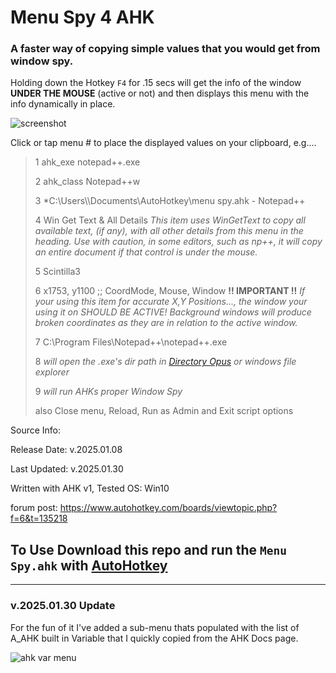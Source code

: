 # Menu Spy 4 AHK


### A faster way of copying simple values that you would get from window spy.

Holding down the Hotkey `F4` for .15 secs will get the info of the window **UNDER THE MOUSE** (active or not)
and then displays this menu with the info dynamically in place.

![screenshot](https://i.imgur.com/rcpOQnU.png)

Click or tap menu # to place the displayed values on your clipboard, e.g....

> 1 ahk_exe notepad++.exe
>
> 2 ahk_class Notepad++w
>
> 3 *C:\Users\\<UserProfile>\Documents\AutoHotkey\menu spy.ahk - Notepad++
>
> 4 Win Get Text & All Details *This item uses WinGetText to copy all available text, (if any), with all other details from this menu in the heading. Use with caution, in some editors, such as np++, it will copy an entire document if that control is under the mouse.*
>
> 5 Scintilla3
>
> 6 x1753, y1100  ;; CoordMode, Mouse, Window  **!! IMPORTANT !!** *If your using this item for accurate X,Y Positions..., the window your using it on SHOULD BE ACTIVE! Background windows will produce broken coordinates as they are in relation to the active window.*
>
> 7 C:\Program Files\Notepad++\notepad++.exe
> 
> 8 *will open the .exe's dir path in [Directory Opus](https://www.gpsoft.com.au) or windows file explorer*
>
> 9 *will run AHKs proper Window Spy*
>
> also Close menu, Reload, Run as Admin and Exit script options

Source Info:

Release Date: v.2025.01.08

Last Updated: v.2025.01.30

Written with AHK v1, Tested OS: Win10

forum post: https://www.autohotkey.com/boards/viewtopic.php?f=6&t=135218


## To Use Download this repo and run the `Menu Spy.ahk` with [AutoHotkey](https://www.autohotkey.com)


***

### v.2025.01.30 Update

For the fun of it I've added a sub-menu thats populated with the list of A_AHK built in Variable that I quickly copied from the AHK Docs page.

![ahk var menu](https://i.imgur.com/PkoLgvz.png)
